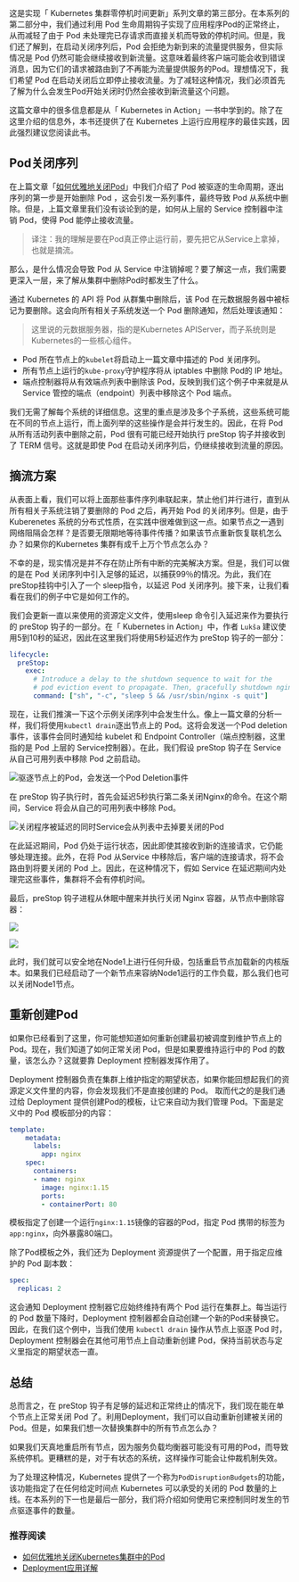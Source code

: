 这是实现「 Kubernetes 集群零停机时间更新」系列文章的第三部分。在本系列的第二部分中，我们通过利用 Pod 生命周期钩子实现了应用程序Pod的正常终止，从而减轻了由于 Pod 未处理完已存请求而直接关机而导致的停机时间。但是，我们还了解到，在启动关闭序列后，Pod 会拒绝为新到来的流量提供服务，但实际情况是 Pod 仍然可能会继续接收到新流量。这意味着最终客户端可能会收到错误消息，因为它们的请求被路由到了不再能为流量提供服务的Pod。理想情况下，我们希望 Pod 在启动关闭后立即停止接收流量。为了减轻这种情况，我们必须首先了解为什么会发生Pod开始关闭时仍然会接收到新流量这个问题。

这篇文章中的很多信息都是从「 Kubernetes in Action」一书中学到的。除了在这里介绍的信息外，本书还提供了在 Kubernetes 上运行应用程序的最佳实践，因此强烈建议您阅读此书。

## Pod关闭序列

在上篇文章「[如何优雅地关闭Pod](https://mp.weixin.qq.com/s/fbQ2vdJ4bDJdOrhNFChOsQ)」中我们介绍了 Pod 被驱逐的生命周期，逐出序列的第一步是开始删除 Pod ，这会引发一系列事件，最终导致 Pod 从系统中删除。但是，上篇文章里我们没有谈论到的是，如何从上层的 Service 控制器中注销 Pod，使得 Pod 能停止接收流量。

>译注：我的理解是要在Pod真正停止运行前，要先把它从Service上拿掉，也就是摘流。

那么，是什么情况会导致 Pod 从 Service 中注销掉呢？要了解这一点，我们需要更深入一层，来了解从集群中删除Pod时都发生了什么。

通过 Kubernetes 的 API 将 Pod 从群集中删除后，该 Pod 在元数据服务器中被标记为要删除。这会向所有相关子系统发送一个 Pod 删除通知，然后处理该通知：

> 这里说的元数据服务器，指的是Kubernetes APIServer，而子系统则是Kubernetes的一些核心组件。

- Pod 所在节点上的`kubelet`将启动上一篇文章中描述的 Pod 关闭序列。
- 所有节点上运行的`kube-proxy`守护程序将从 iptables 中删除 Pod的 IP 地址。
- 端点控制器将从有效端点列表中删除该 Pod，反映到我们这个例子中来就是从 Service 管控的端点（endpoint）列表中移除这个 Pod 端点。

我们无需了解每个系统的详细信息。这里的重点是涉及多个子系统，这些系统可能在不同的节点上运行，而上面列举的这些操作是会并行发生的。因此，在将 Pod 从所有活动列表中删除之前，Pod 很有可能已经开始执行 preStop 钩子并接收到了 TERM 信号。这就是即使 Pod 在启动关闭序列后，仍继续接收到流量的原因。

## 摘流方案

从表面上看，我们可以将上面那些事件序列串联起来，禁止他们并行进行，直到从所有相关子系统注销了要删除的 Pod 之后，再开始 Pod 的关闭序列。但是，由于 Kuberenetes 系统的分布式性质，在实践中很难做到这一点。如果节点之一遇到网络阻隔会怎样？是否要无限期地等待事件传播？如果该节点重新恢复联机怎么办？如果你的Kubernetes 集群有成千上万个节点怎么办？

不幸的是，现实情况是并不存在防止所有中断的完美解决方案。但是，我们可以做的是在 Pod 关闭序列中引入足够的延迟，以捕获99％的情况。为此，我们在preStop挂钩中引入了一个 sleep指令，以延迟 Pod 关闭序列。接下来，让我们看看在我们的例子中它是如何工作的。

我们会更新一直以来使用的资源定义文件，使用sleep 命令引入延迟来作为要执行的 preStop 钩子的一部分。在「 Kubernetes in Action」中，作者 `Lukša` 建议使用5到10秒的延迟，因此在这里我们将使用5秒延迟作为 preStop 钩子的一部分：

```yaml
lifecycle:
  preStop:
    exec:
      # Introduce a delay to the shutdown sequence to wait for the
      # pod eviction event to propagate. Then, gracefully shutdown nginx.
      command: ["sh", "-c", "sleep 5 && /usr/sbin/nginx -s quit"]

```

现在，让我们推演一下这个示例关闭序列中会发生什么。像上一篇文章的分析一样，我们将使用`kubectl drain`逐出节点上的 Pod。这将会发送一个Pod deletion 事件，该事件会同时通知给 kubelet 和 Endpoint Controller（端点控制器，这里指的是 Pod 上层的 Service控制器）。在此，我们假设 preStop 钩子在 Service 从自己可用列表中移除 Pod 之前启动。

![驱逐节点上的Pod，会发送一个Pod Deletion事件](https://cdn.learnku.com/uploads/images/202103/15/6964/3Yp5J5lbV3.png!large)

在 preStop 钩子执行时，首先会延迟5秒执行第二条关闭Nginx的命令。在这个期间，Service 将会从自己的可用列表中移除 Pod。

![关闭程序被延迟的同时Service会从列表中去掉要关闭的Pod](https://cdn.learnku.com/uploads/images/202103/15/6964/hncAy2msiJ.png!large)

在此延迟期间，Pod 仍处于运行状态，因此即使其接收到新的连接请求，它仍能够处理连接。此外，在将 Pod 从Service 中移除后，客户端的连接请求，将不会路由到将要关闭的 Pod 上。因此，在这种情况下，假如 Service 在延迟期间内处理完这些事件，集群将不会有停机时间。

最后，preStop 钩子进程从休眠中醒来并执行关闭 Nginx 容器，从节点中删除容器：

![](https://cdn.learnku.com/uploads/images/202103/15/6964/7mhFKu6w9g.png!large)

![](https://cdn.learnku.com/uploads/images/202103/15/6964/BckYUTPtGq.png!large)

此时，我们就可以安全地在Node1上进行任何升级，包括重启节点加载新的内核版本。如果我们已经启动了一个新节点来容纳Node1运行的工作负载，那么我们也可以关闭Node1节点。

## 重新创建Pod

如果你已经看到了这里，你可能想知道如何重新创建最初被调度到维护节点上的 Pod。现在，我们知道了如何正常关闭 Pod，但是如果要维持运行中的 Pod 的数量，该怎么办？这就要靠 Deployment 控制器发挥作用了。

Deployment 控制器负责在集群上维护指定的期望状态，如果你能回想起我们的资源定义文件里的内容，你会发现我们不是直接创建的 Pod。 取而代之的是我们通过给 Deployment 提供创建Pod的模板，让它来自动为我们管理 Pod。下面是定义中的 Pod 模板部分的内容：

```yaml
template:
    metadata:
      labels:
        app: nginx
    spec:
      containers:
      - name: nginx
        image: nginx:1.15
        ports:
        - containerPort: 80
```

模板指定了创建一个运行`nginx:1.15`镜像的容器的Pod，指定 Pod 携带的标签为`app:nginx`，向外暴露80端口。

除了Pod模板之外，我们还为 Deployment 资源提供了一个配置，用于指定应维护的 Pod 副本数：

```yaml
spec:
  replicas: 2
```

这会通知 Deployment 控制器它应始终维持有两个 Pod 运行在集群上。每当运行的 Pod 数量下降时，Deployment 控制器都会自动创建一个新的Pod来替换它。因此，在我们这个例中，当我们使用 `kubectl drain` 操作从节点上驱逐 Pod 时，Deployment 控制器会在其他可用节点上自动重新创建 Pod，保持当前状态与定义里指定的期望状态一直。

## 总结

总而言之，在 preStop 钩子有足够的延迟和正常终止的情况下，我们现在能在单个节点上正常关闭 Pod 了。利用Deployment，我们可以自动重新创建被关闭的 Pod。但是，如果我们想一次替换集群中的所有节点怎么办？

如果我们天真地重启所有节点，因为服务负载均衡器可能没有可用的Pod，而导致系统停机。更糟糕的是，对于有状态的系统，这样操作可能会让仲裁机制失效。

为了处理这种情况，Kubernetes 提供了一个称为`PodDisruptionBudgets`的功能，该功能指定了在任何给定时间点 Kubernetes 可以承受的关闭的 Pod 数量的上线。在本系列的下一也是最后一部分，我们将介绍如何使用它来控制同时发生的节点驱逐事件的数量。

### 推荐阅读

- [如何优雅地关闭Kubernetes集群中的Pod](https://mp.weixin.qq.com/s?__biz=MzUzNTY5MzU2MA==&mid=2247487192&idx=1&sn=52fc08998b5f4c4cd33be5052d6bbe28&chksm=fa80df4fcdf756594bb4a07e5680e32eb1cce9eb1ce5b2eee11d50b8098840b27fa07a5b07b3&token=1308265118&lang=zh_CN#rd)
- [Deployment应用详解](https://mp.weixin.qq.com/s?__biz=MzUzNTY5MzU2MA==&mid=2247485643&idx=1&sn=6460bf2e170e4b2e8ebb2882bfe7c60f&chksm=fa80d95ccdf7504ad9b5e3ba7ad3dad6a25347a7b0aad4636523cb1ba878cebbc480bf2153a0&token=1308265118&lang=zh_CN#rd)





